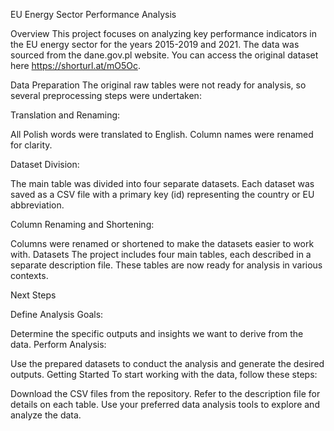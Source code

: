 EU Energy Sector Performance Analysis

Overview
This project focuses on analyzing key performance indicators in the EU energy sector for the years 2015-2019 and 2021. 
The data was sourced from the dane.gov.pl website. You can access the original dataset here https://shorturl.at/mO5Oc.

Data Preparation
The original raw tables were not ready for analysis, so several preprocessing steps were undertaken:

Translation and Renaming:

All Polish words were translated to English.
Column names were renamed for clarity.

Dataset Division:

The main table was divided into four separate datasets.
Each dataset was saved as a CSV file with a primary key (id) representing the country or EU abbreviation.

Column Renaming and Shortening:

Columns were renamed or shortened to make the datasets easier to work with.
Datasets
The project includes four main tables, each described in a separate description file. These tables are now ready for analysis in various contexts.

Next Steps

Define Analysis Goals:

Determine the specific outputs and insights we want to derive from the data.
Perform Analysis:

Use the prepared datasets to conduct the analysis and generate the desired outputs.
Getting Started
To start working with the data, follow these steps:

Download the CSV files from the repository.
Refer to the description file for details on each table.
Use your preferred data analysis tools to explore and analyze the data.
